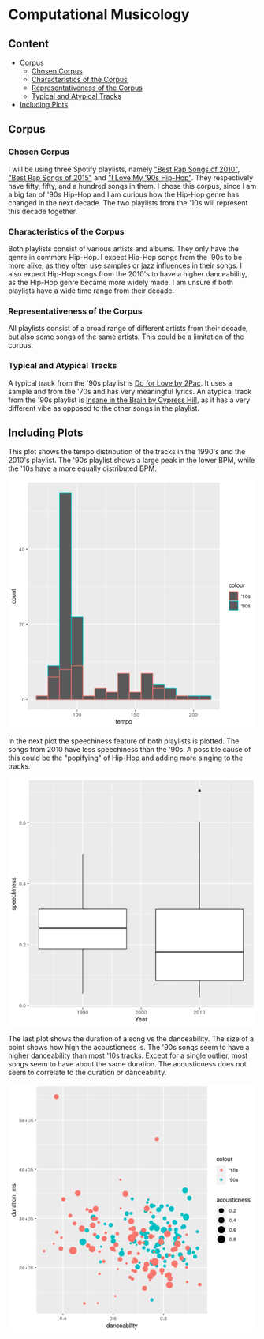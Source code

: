 # Computational Musicology
## Content
- [Corpus](#corpus)
  * [Chosen Corpus](#chosen-corpus)
  * [Characteristics of the Corpus](#characteristics-of-the-corpus)
  * [Representativeness of the Corpus](#representativeness-of-the-corpus)
  * [Typical and Atypical Tracks](#typical-and-atypical-tracks)
- [Including Plots](#including-plots)

## Corpus
### Chosen Corpus
I will be using three Spotify playlists, namely ["Best Rap Songs of 2010"](https://open.spotify.com/playlist/37i9dQZF1DX38t16fuNXJJ?si=4f83c993c8904728), ["Best Rap Songs of 2015"](https://open.spotify.com/playlist/37i9dQZF1DXcqWbpeXswkc?si=7246210a99d641d7) and ["I Love My '90s Hip-Hop"](https://open.spotify.com/playlist/37i9dQZF1DX186v583rmzp?si=9ea41443c20e40f1). They respectively have fifty, fifty, and a hundred songs in them. I chose this corpus, since I am a big fan of '90s Hip-Hop and I am curious how the Hip-Hop genre has changed in the next decade. The two playlists from the '10s will represent this decade together. 

### Characteristics of the Corpus
Both playlists consist of various artists and albums. They only have the genre in common: Hip-Hop. I expect Hip-Hop songs from the '90s to be more alike, as they often use samples or jazz influences in their songs. I also expect Hip-Hop songs from the 2010's to have a higher danceability, as the Hip-Hop genre became more widely made. I am unsure if both playlists have a wide time range from their decade. 

### Representativeness of the Corpus
All playlists consist of a broad range of different artists from their decade, but also some songs of the same artists. This could be a limitation of the corpus. 

### Typical and Atypical Tracks
A typical track from the '90s playlist is [Do for Love by 2Pac](https://open.spotify.com/track/4AE7Lj39VnSZNOmGH2iZaq?si=d1ee18d3341a4cee). It uses a sample and from the '70s and has very meaningful lyrics. An atypical track from the '90s playlist is [Insane in the Brain by Cypress Hill](https://open.spotify.com/track/1oTHteQbmJw15rPxPVXUTv?si=330f37b1dad84b14), as it has a very different vibe as opposed to the other songs in the playlist.

## Including Plots
This plot shows the tempo distribution of the tracks in the 1990's and the 2010's playlist. The '90s playlist shows a large peak in the lower BPM, while the '10s have a more equally distributed BPM.


![Tempo plot](temp.png)



In the next plot the speechiness feature of both playlists is plotted. The songs from 2010 have less speechiness than the '90s. A possible cause of this could be the "popifying" of Hip-Hop and adding more singing to the tracks. 



![Speechiness plot](speechiness.png)



The last plot shows the duration of a song vs the danceability. The size of a point shows how high the acousticness is. The '90s songs seem to have a higher danceability than most '10s tracks. Except for a single outlier, most songs seem to have about the same duration. The acousticness does not seem to correlate to the duration or danceability. 



![Duration vs danceability vs acousticness](durvsdancevsacous.png)
